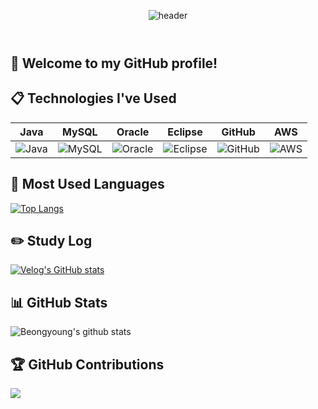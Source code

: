 <header align="center">
  
![header](https://capsule-render.vercel.app/api?type=cylinder&color=000000&height=150&section=header&text=Calix&fontColor=ffffff&fontSize=70&animation=fadeIn&fontAlignY=55)  
</header>

## 👋 Welcome to my GitHub profile!

## 📋 Technologies I've Used

| Java | MySQL | Oracle | Eclipse | GitHub | AWS |
|:----:|:-----:|:------:|:-------:|:------:|:---:|
| <img src="https://img.shields.io/badge/JAVA-007396?style=for-the-badge&logo=java&logoColor=white" alt="Java"> | <img src="https://img.shields.io/badge/MySQL-4479A1?style=for-the-badge&logo=MySQL&logoColor=white" alt="MySQL"> | <img src="https://img.shields.io/badge/Oracle-F80000?style=for-the-badge&logo=Oracle&logoColor=white" alt="Oracle"> | <img src="https://img.shields.io/badge/Eclipse-2C2255?style=for-the-badge&logo=Eclipse%20IDE&logoColor=white" alt="Eclipse"> | <img src="https://img.shields.io/badge/github-181717?style=for-the-badge&logo=github&logoColor=white" alt="GitHub"> | <img src="https://img.shields.io/badge/aws-232F3E?style=for-the-badge&logo=aws&logoColor=white" alt="AWS"> |

## 🥇 Most Used Languages

[![Top Langs](https://github-readme-stats.vercel.app/api/top-langs/?username=beongyoung&layout=compact)](https://github.com/anuraghazra/github-readme-stats)

## ✏️ Study Log

[![Velog's GitHub stats](https://velog-readme-stats.vercel.app/api?name=beongyoung&color=dark)](https://velog.io/@beongyoung)

## 📊 GitHub Stats

![Beongyoung's github stats](https://github-readme-stats.vercel.app/api?username=beongyoung&show_icons=true&theme=tokyonight)

## 🏆 GitHub Contributions

<a href="https://opgc.me/#/users/beongyoung" target="_blank"><img src="https://api.opgc.me/githubs/users/beongyoung/tag/?theme=basic" /></a>
